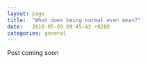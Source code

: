 ```yaml
---
layout: page
title:  "What does being normal even mean?"
date:   2018-05-03 09:45:42 +0200
categories: general
---
```


Post coming soon